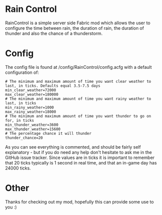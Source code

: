 # Rain Control
RainControl is a simple server side Fabric mod which allows the user to configure the time between rain, the duration of rain, the duration of thunder and also the chance of a thunderstorm.

# Config
The config file is found at /config/RainControl/config.acfg with a default configuration of:
```
# The minimum and maximum amount of time you want clear weather to last, in ticks. Defaults equal 3.5-7.5 days
min_clear_weather=72000
max_clear_weather=180000
# The minimum and maximum amount of time you want rainy weather to last, in ticks
min_rainy_weather=1000
max_rainy_weather=18000
# The minimum and maximum amount of time you want thunder to go on for, in ticks
min_thunder_weather=3600
max_thunder_weather=15600
# The percentage chance it will thunder
thunder_chance=20
```

As you can see everything is commented, and should be fairly self explanatory - but if you do need any help don't hesitate to ask me in the GitHub issue tracker. Since values are in ticks it is important to remember that 20 ticks typically is 1 second in real time, and that an in-game day has 24000 ticks.

# Other

Thanks for checking out my mod, hopefully this can provide some use to you :)
